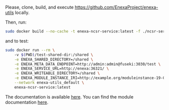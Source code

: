 Please, clone, build, and execute https://github.com/EnexaProject/enexa-utils locally.

Then, run:
```bash 
sudo docker build --no-cache -t enexa-ncsr-service:latest -f ./ncsr-service.Dockerfile .
```

and to test:

```bash
sudo docker run --rm \                                                                  
    -v $(PWD)/test-shared-dir:/shared \
    -e ENEXA_SHARED_DIRECTORY=/shared \
    -e ENEXA_META_DATA_ENDPOINT=http://admin:admin@fuseki:3030/test \
    -e ENEXA_SERVICE_URL=http://enexa:36321/ \
    -e ENEXA_WRITEABLE_DIRECTORY=/shared \
    -e ENEXA_MODULE_INSTANCE_IRI=http://example.org/moduleinstance-19-07 \
    --network enexa-utils_default \
    enexa-ncsr-service:latest
```

The documentation is available [here](https://enexa.eu/documentation). You can find the module documentation [here](https://enexa.eu/documentation/modules_overview.html#kg-fixing-module).
